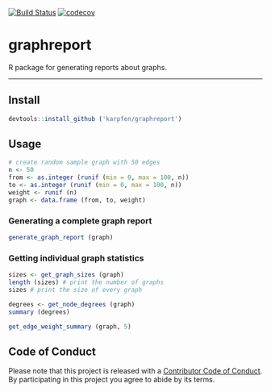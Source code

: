 <!-- README.md is generated from README.Rmd. Please edit that file -->
[![Build Status](https://travis-ci.org/karpfen/graphreport.svg?branch=master)](https://travis-ci.org/karpfen/graphreport) [![codecov](https://codecov.io/gh/karpfen/graphreport/branch/master/graph/badge.svg)](https://codecov.io/gh/karpfen/graphreport)

graphreport
===========

R package for generating reports about graphs.

------------------------------------------------------------------------

Install
-------

``` r
devtools::install_github ('karpfen/graphreport')
```

Usage
-----

``` r
# create random sample graph with 50 edges
n <- 50
from <- as.integer (runif (min = 0, max = 100, n))
to <- as.integer (runif (min = 0, max = 100, n))
weight <- runif (n)
graph <- data.frame (from, to, weight)
```

### Generating a complete graph report

``` r
generate_graph_report (graph)
```

### Getting individual graph statistics

``` r
sizes <- get_graph_sizes (graph)
length (sizes) # print the number of graphs
sizes # print the size of every graph

degrees <- get_node_degrees (graph)
summary (degrees)

get_edge_weight_summary (graph, 5)
```

Code of Conduct
---------------

Please note that this project is released with a [Contributor Code of Conduct](https://github.com/osm-router/osmprob/blob/master/CONDUCT.md). By participating in this project you agree to abide by its terms.
